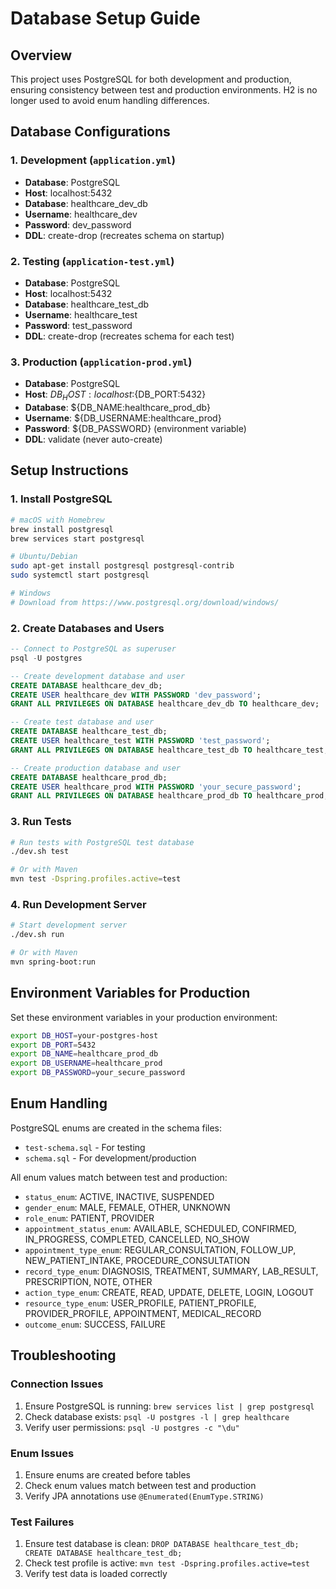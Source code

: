 # Database Setup Guide

## Overview

This project uses PostgreSQL for both development and production, ensuring consistency between test and production environments. H2 is no longer used to avoid enum handling differences.

## Database Configurations

### 1. Development (`application.yml`)
- **Database**: PostgreSQL
- **Host**: localhost:5432
- **Database**: healthcare_dev_db
- **Username**: healthcare_dev
- **Password**: dev_password
- **DDL**: create-drop (recreates schema on startup)

### 2. Testing (`application-test.yml`)
- **Database**: PostgreSQL
- **Host**: localhost:5432
- **Database**: healthcare_test_db
- **Username**: healthcare_test
- **Password**: test_password
- **DDL**: create-drop (recreates schema for each test)

### 3. Production (`application-prod.yml`)
- **Database**: PostgreSQL
- **Host**: ${DB_HOST:localhost}:${DB_PORT:5432}
- **Database**: ${DB_NAME:healthcare_prod_db}
- **Username**: ${DB_USERNAME:healthcare_prod}
- **Password**: ${DB_PASSWORD} (environment variable)
- **DDL**: validate (never auto-create)

## Setup Instructions

### 1. Install PostgreSQL
```bash
# macOS with Homebrew
brew install postgresql
brew services start postgresql

# Ubuntu/Debian
sudo apt-get install postgresql postgresql-contrib
sudo systemctl start postgresql

# Windows
# Download from https://www.postgresql.org/download/windows/
```

### 2. Create Databases and Users
```sql
-- Connect to PostgreSQL as superuser
psql -U postgres

-- Create development database and user
CREATE DATABASE healthcare_dev_db;
CREATE USER healthcare_dev WITH PASSWORD 'dev_password';
GRANT ALL PRIVILEGES ON DATABASE healthcare_dev_db TO healthcare_dev;

-- Create test database and user
CREATE DATABASE healthcare_test_db;
CREATE USER healthcare_test WITH PASSWORD 'test_password';
GRANT ALL PRIVILEGES ON DATABASE healthcare_test_db TO healthcare_test;

-- Create production database and user
CREATE DATABASE healthcare_prod_db;
CREATE USER healthcare_prod WITH PASSWORD 'your_secure_password';
GRANT ALL PRIVILEGES ON DATABASE healthcare_prod_db TO healthcare_prod;
```

### 3. Run Tests
```bash
# Run tests with PostgreSQL test database
./dev.sh test

# Or with Maven
mvn test -Dspring.profiles.active=test
```

### 4. Run Development Server
```bash
# Start development server
./dev.sh run

# Or with Maven
mvn spring-boot:run
```

## Environment Variables for Production

Set these environment variables in your production environment:

```bash
export DB_HOST=your-postgres-host
export DB_PORT=5432
export DB_NAME=healthcare_prod_db
export DB_USERNAME=healthcare_prod
export DB_PASSWORD=your_secure_password
```

## Enum Handling

PostgreSQL enums are created in the schema files:
- `test-schema.sql` - For testing
- `schema.sql` - For development/production

All enum values match between test and production:
- `status_enum`: ACTIVE, INACTIVE, SUSPENDED
- `gender_enum`: MALE, FEMALE, OTHER, UNKNOWN
- `role_enum`: PATIENT, PROVIDER
- `appointment_status_enum`: AVAILABLE, SCHEDULED, CONFIRMED, IN_PROGRESS, COMPLETED, CANCELLED, NO_SHOW
- `appointment_type_enum`: REGULAR_CONSULTATION, FOLLOW_UP, NEW_PATIENT_INTAKE, PROCEDURE_CONSULTATION
- `record_type_enum`: DIAGNOSIS, TREATMENT, SUMMARY, LAB_RESULT, PRESCRIPTION, NOTE, OTHER
- `action_type_enum`: CREATE, READ, UPDATE, DELETE, LOGIN, LOGOUT
- `resource_type_enum`: USER_PROFILE, PATIENT_PROFILE, PROVIDER_PROFILE, APPOINTMENT, MEDICAL_RECORD
- `outcome_enum`: SUCCESS, FAILURE

## Troubleshooting

### Connection Issues
1. Ensure PostgreSQL is running: `brew services list | grep postgresql`
2. Check database exists: `psql -U postgres -l | grep healthcare`
3. Verify user permissions: `psql -U postgres -c "\du"`

### Enum Issues
1. Ensure enums are created before tables
2. Check enum values match between test and production
3. Verify JPA annotations use `@Enumerated(EnumType.STRING)`

### Test Failures
1. Ensure test database is clean: `DROP DATABASE healthcare_test_db; CREATE DATABASE healthcare_test_db;`
2. Check test profile is active: `mvn test -Dspring.profiles.active=test`
3. Verify test data is loaded correctly
